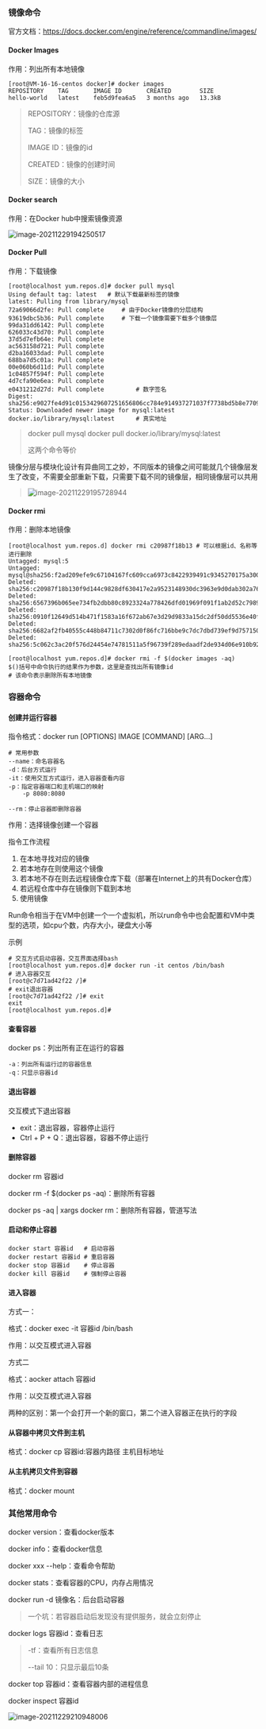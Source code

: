 ### 镜像命令

官方文档：https://docs.docker.com/engine/reference/commandline/images/

#### Docker Images

作用：列出所有本地镜像

```shell
[root@VM-16-16-centos docker]# docker images
REPOSITORY    TAG       IMAGE ID       CREATED        SIZE
hello-world   latest    feb5d9fea6a5   3 months ago   13.3kB
```

> REPOSITORY：镜像的仓库源
>
> TAG：镜像的标签
>
> IMAGE ID：镜像的id
>
> CREATED：镜像的创建时间
>
> SIZE：镜像的大小



#### Docker search

作用：在Docker hub中搜索镜像资源

![image-20211229194250517](image/image-20211229194250517.png)



#### Docker Pull

作用：下载镜像

```shell
[root@localhost yum.repos.d]# docker pull mysql
Using default tag: latest	# 默认下载最新标签的镜像
latest: Pulling from library/mysql
72a69066d2fe: Pull complete 	# 由于Docker镜像的分层结构
93619dbc5b36: Pull complete 	# 下载一个镜像需要下载多个镜像层
99da31dd6142: Pull complete 
626033c43d70: Pull complete 
37d5d7efb64e: Pull complete 
ac563158d721: Pull complete 
d2ba16033dad: Pull complete 
688ba7d5c01a: Pull complete 
00e060b6d11d: Pull complete 
1c04857f594f: Pull complete 
4d7cfa90e6ea: Pull complete 
e0431212d27d: Pull complete 		# 数字签名
Digest: sha256:e9027fe4d91c0153429607251656806cc784e914937271037f7738bd5b8e7709
Status: Downloaded newer image for mysql:latest
docker.io/library/mysql:latest		# 真实地址
```

> docker pull mysql
> docker pull docker.io/library/mysql:latest
>
> 这两个命令等价

镜像分层与模块化设计有异曲同工之妙，不同版本的镜像之间可能就几个镜像层发生了改变，不需要全部重新下载，只需要下载不同的镜像层，相同镜像层可以共用

> ![image-20211229195728944](image/image-20211229195728944.png)



#### Docker rmi

作用：删除本地镜像

```shell
[root@localhost yum.repos.d] docker rmi c20987f18b13 # 可以根据id、名称等进行删除
Untagged: mysql:5
Untagged: mysql@sha256:f2ad209efe9c67104167fc609cca6973c8422939491c9345270175a300419f94
Deleted: sha256:c20987f18b130f9d144c9828df630417e2a9523148930dc3963e9d0dab302a76
Deleted: sha256:6567396b065ee734fb2dbb80c8923324a778426dfd01969f091f1ab2d52c7989
Deleted: sha256:0910f12649d514b471f1583a16f672ab67e3d29d9833a15dc2df50dd5536e40f
Deleted: sha256:6682af2fb40555c448b84711c7302d0f86fc716bbe9c7dc7dbd739ef9d757150
Deleted: sha256:5c062c3ac20f576d24454e74781511a5f96739f289edaadf2de934d06e910b92

[root@localhost yum.repos.d]# docker rmi -f $(docker images -aq)
$()括号中命令执行的结果作为参数，这里是查找出所有镜像id
# 该命令表示删除所有本地镜像
```



### 容器命令

#### 创建并运行容器

指令格式：docker run [OPTIONS] IMAGE [COMMAND] [ARG...]

```shell
# 常用参数
--name：命名容器名
-d：后台方式运行
-it：使用交互方式运行，进入容器查看内容
-p：指定容器端口和主机端口的映射
	-p 8080:8080
	
--rm：停止容器即删除容器
```



作用：选择镜像创建一个容器



指令工作流程

1. 在本地寻找对应的镜像
2. 若本地存在则使用这个镜像
3. 若本地不存在则去远程镜像仓库下载（部署在Internet上的共有Docker仓库）
4. 若远程仓库中存在镜像则下载到本地
5. 使用镜像



Run命令相当于在VM中创建一个一个虚拟机，所以run命令中也会配置和VM中类型的选项，如cpu个数，内存大小，硬盘大小等



示例

```shell
# 交互方式启动容器，交互界面选择bash
[root@localhost yum.repos.d]# docker run -it centos /bin/bash 
# 进入容器交互
[root@c7d71ad42f22 /]#  
# exit退出容器
[root@c7d71ad42f22 /]# exit
exit
[root@localhost yum.repos.d]# 

```

#### 查看容器

docker ps：列出所有正在运行的容器

```shell
-a：列出所有运行过的容器信息
-q：只显示容器id
```



#### 退出容器

交互模式下退出容器

- exit：退出容器，容器停止运行
- Ctrl + P + Q：退出容器，容器不停止运行



#### 删除容器

docker rm 容器id

docker rm -f $(docker ps -aq)：删除所有容器

docker ps -aq | xargs docker rm：删除所有容器，管道写法



#### 启动和停止容器

```shell
docker start 容器id	# 启动容器
docker restart 容器id	# 重启容器
docker stop	容器id	# 停止容器
docker kill 容器id	# 强制停止容器
```

#### 进入容器

方式一：

格式：docker exec -it 容器id /bin/bash

作用：以交互模式进入容器



方式二

格式：aocker attach 容器id 

作用：以交互模式进入容器



两种的区别：第一个会打开一个新的窗口，第二个进入容器正在执行的字段



#### 从容器中拷贝文件到主机

格式：docker cp 容器id:容器内路径	主机目标地址



#### 从主机拷贝文件到容器

格式：docker mount



### 其他常用命令

docker version：查看docker版本

docker info：查看docker信息

docker xxx --help：查看命令帮助

docker stats：查看容器的CPU，内存占用情况

docker run -d 镜像名：后台启动容器

> 一个坑：若容器启动后发现没有提供服务，就会立刻停止

docker logs 容器id：查看日志

> -tf：查看所有日志信息
>
> --tail 10：只显示最后10条

docker top 容器id：查看容器内部的进程信息

docker inspect 容器id

![image-20211229210948006](image/image-20211229210948006.png)